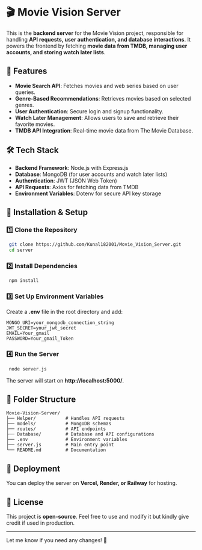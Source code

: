# 🎬 Movie Vision Server

This is the **backend server** for the Movie Vision project, responsible for handling **API requests, user authentication, and database interactions**. It powers the frontend by fetching **movie data from TMDB, managing user accounts, and storing watch later lists**.

## 🚀 Features

- **Movie Search API**: Fetches movies and web series based on user queries.
- **Genre-Based Recommendations**: Retrieves movies based on selected genres.
- **User Authentication**: Secure login and signup functionality.
- **Watch Later Management**: Allows users to save and retrieve their favorite movies.
- **TMDB API Integration**: Real-time movie data from The Movie Database.

## 🛠 Tech Stack

- **Backend Framework**: Node.js with Express.js
- **Database**: MongoDB (for user accounts and watch later lists)
- **Authentication**: JWT (JSON Web Token)
- **API Requests**: Axios for fetching data from TMDB
- **Environment Variables**: Dotenv for secure API key storage

## 🎨 Installation & Setup

### 1️⃣ Clone the Repository
```sh
 git clone https://github.com/Kunal182001/Movie_Vision_Server.git
 cd server
```

### 2️⃣ Install Dependencies
```sh
 npm install
```

### 3️⃣ Set Up Environment Variables
Create a **.env** file in the root directory and add:
```env
MONGO_URI=your_mongodb_connection_string
JWT_SECRET=your_jwt_secret
EMAIL=Your_gmail 
PASSWORD=Your_gmail_Token
```

### 4️⃣ Run the Server
```sh
 node server.js
```
The server will start on **http://localhost:5000/**.

## 📁 Folder Structure

```
Movie-Vision-Server/
├── Helper/           # Handles API requests
├── models/           # MongoDB schemas
├── routes/           # API endpoints
├── Database/         # Database and API configurations
├── .env              # Environment variables
├── server.js         # Main entry point
└── README.md         # Documentation
```

## 📌 Deployment

You can deploy the server on **Vercel, Render, or Railway** for hosting.

## 📝 License

This project is **open-source**. Feel free to use and modify it but kindly give credit if used in production.

---

Let me know if you need any changes! 🚀

